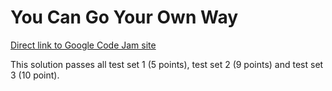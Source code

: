 # You Can Go Your Own Way

[Direct link to Google Code Jam site](https://codingcompetitions.withgoogle.com/codejam/round/0000000000051705/00000000000881da)

This solution passes all test set 1 (5 points), test set 2 (9 points) and test set 3 (10 point).
